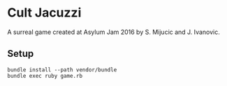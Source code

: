 # Cult Jacuzzi

A surreal game created at Asylum Jam 2016 by S. Mijucic and J. Ivanovic.

## Setup

```
bundle install --path vendor/bundle
bundle exec ruby game.rb
```
